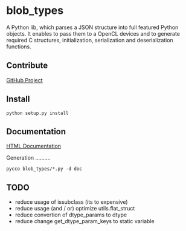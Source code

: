 blob_types
==========

A Python lib, which parses a JSON structure into full featured Python objects.
It enables to pass them to a OpenCL devices and to generate required C structures, initialization, serialization and deserialization functions.

Contribute
----------

[GitHub Project](https://github.com/abbgrade/blob_types)

Install
-------

	python setup.py install

Documentation
-------------

[HTML Documentation](./doc/__index__.html)

Generation 
..........

	pycco blob_types/*.py -d doc

TODO
----

 - reduce usage of issubclass (its to expensive)
 - reduce usage (and / or) optimize utils.flat_struct
 - reduce convertion of dtype_params to dtype
 - reduce change get_dtype_param_keys to static variable

